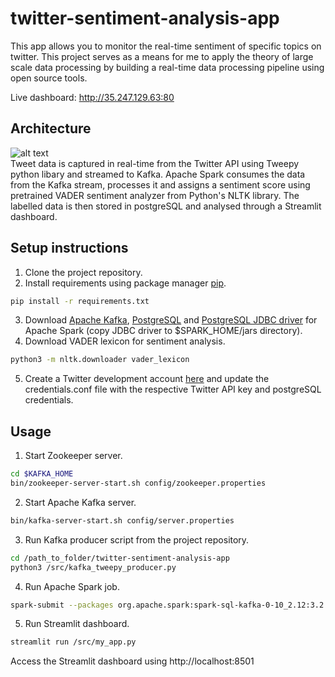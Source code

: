 # twitter-sentiment-analysis-app
This app allows you to monitor the real-time sentiment of specific topics on twitter. This project serves as a means for me to apply the theory of large scale data processing by building a real-time data processing pipeline using open source tools. 

Live dashboard: http://35.247.129.63:80

## Architecture
![alt text](https://github.com/YongKuok/twitter-v2/blob/main/src/workflow.png) <br />
Tweet data is captured in real-time from the Twitter API using Tweepy python libary and streamed to Kafka. Apache Spark consumes the data from the Kafka stream, processes it and assigns a sentiment score using pretrained VADER sentiment analyzer from Python's NLTK library. The labelled data is then stored in postgreSQL and analysed through a Streamlit dashboard. 

## Setup instructions
1. Clone the project repository.
2. Install requirements using package manager [pip](https://pip.pypa.io/en/stable/).
```bash
pip install -r requirements.txt
```
3. Download [Apache Kafka](https://www.apache.org/dyn/closer.cgi?path=/kafka/3.2.0/kafka_2.13-3.2.0.tgz), [PostgreSQL](https://www.postgresql.org/download/linux/ubuntu/) and [PostgreSQL JDBC driver](https://jdbc.postgresql.org/download.html) for Apache Spark (copy JDBC driver to $SPARK_HOME/jars directory).
4. Download VADER lexicon for sentiment analysis.
```bash
python3 -m nltk.downloader vader_lexicon
```
5. Create a Twitter development account [here](https://developer.twitter.com/en/apply-for-access) and update the credentials.conf file with the respective Twitter API key and postgreSQL credentials.

## Usage
1. Start Zookeeper server. 
```bash
cd $KAFKA_HOME
bin/zookeeper-server-start.sh config/zookeeper.properties
```
2. Start Apache Kafka server.
```bash
bin/kafka-server-start.sh config/server.properties
```
3. Run Kafka producer script from the project repository.
```bash
cd /path_to_folder/twitter-sentiment-analysis-app
python3 /src/kafka_tweepy_producer.py
```
4. Run Apache Spark job.
```bash
spark-submit --packages org.apache.spark:spark-sql-kafka-0-10_2.12:3.2.1 /src/spark_processor.py
```
5. Run Streamlit dashboard.
```bash
streamlit run /src/my_app.py
```
Access the Streamlit dashboard using http://localhost:8501
